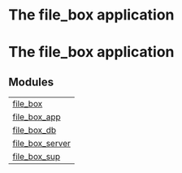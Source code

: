 

<h1>The file_box application</h1>

The file_box application
========================


<h2 class="indextitle">Modules</h2>



<table width="100%" border="0" summary="list of modules">
<tr><td><a href="file_box.md" class="module">file_box</a></td></tr>
<tr><td><a href="file_box_app.md" class="module">file_box_app</a></td></tr>
<tr><td><a href="file_box_db.md" class="module">file_box_db</a></td></tr>
<tr><td><a href="file_box_server.md" class="module">file_box_server</a></td></tr>
<tr><td><a href="file_box_sup.md" class="module">file_box_sup</a></td></tr></table>

